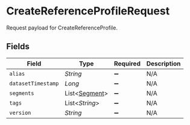 # CreateReferenceProfileRequest

Request payload for CreateReferenceProfile.


## Fields

| Field                                           | Type                                            | Required                                        | Description                                     |
| ----------------------------------------------- | ----------------------------------------------- | ----------------------------------------------- | ----------------------------------------------- |
| `alias`                                         | *String*                                        | :heavy_minus_sign:                              | N/A                                             |
| `datasetTimestamp`                              | *Long*                                          | :heavy_minus_sign:                              | N/A                                             |
| `segments`                                      | List<[Segment](../../models/shared/Segment.md)> | :heavy_minus_sign:                              | N/A                                             |
| `tags`                                          | List<*String*>                                  | :heavy_minus_sign:                              | N/A                                             |
| `version`                                       | *String*                                        | :heavy_minus_sign:                              | N/A                                             |